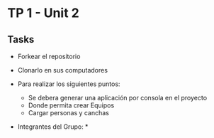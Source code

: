 # TP 1 - Unit 2
## Tasks
* Forkear el repositorio
* Clonarlo en sus computadores
* Para realizar los siguientes puntos:
    * Se debera generar una aplicación por consola en el proyecto
    * Donde permita crear Equipos
    * Cargar personas y canchas


* Integrantes del Grupo:
   *  


